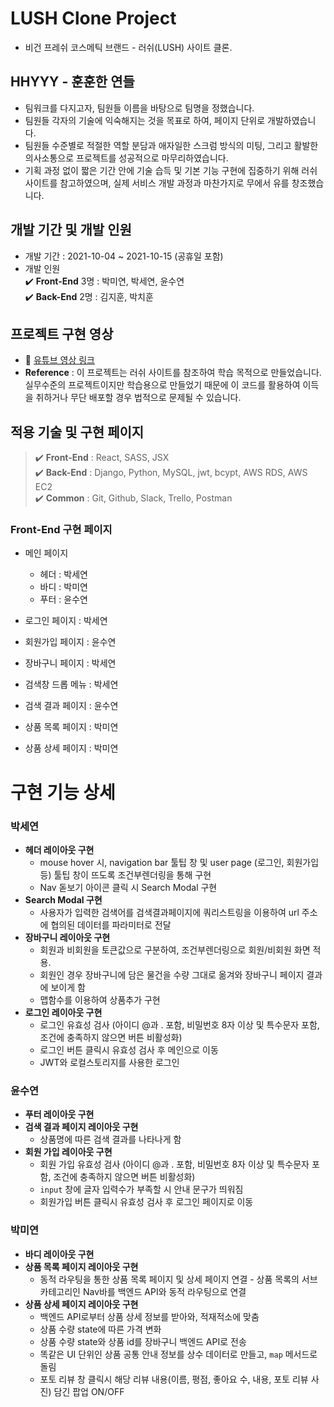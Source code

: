 # LUSH Clone Project

- 비건 프레쉬 코스메틱 브랜드 - 러쉬(LUSH) 사이트 클론.

## HHYYY - 훈훈한 연들
- 팀워크를 다지고자, 팀원들 이름을 바탕으로 팀명을 정했습니다.
- 팀원들 각자의 기술에 익숙해지는 것을 목표로 하여, 페이지 단위로 개발하였습니다.
- 팀원들 수준별로 적절한 역할 분담과 애자일한 스크럼 방식의 미팅, 그리고 활발한 의사소통으로 프로젝트를 성공적으로 마무리하였습니다.
- 기획 과정 없이 짧은 기간 안에 기술 습득 및 기본 기능 구현에 집중하기 위해 러쉬 사이트를 참고하였으며, 실제 서비스 개발 과정과 마찬가지로 무에서 유를 창조했습니다.


## 개발 기간 및 개발 인원
- 개발 기간 : 2021-10-04 ~ 2021-10-15 (공휴일 포함)
- 개발 인원<br />
   ✔️  **Front-End** 3명 : 박미연, 박세연, 윤수연<br />
   ✔️  **Back-End** 2명 : 김지훈, 박치훈<br />
   
## 프로젝트 구현 영상
- 📎 [유튜브 영상 링크](https://youtu.be/dZ92JHGZodI)
- **Reference** : 이 프로젝트는 러쉬 사이트를 참조하여 학습 목적으로 만들었습니다.
실무수준의 프로젝트이지만 학습용으로 만들었기 때문에 이 코드를 활용하여 이득을 취하거나 무단 배포할 경우 법적으로 문제될 수 있습니다.

## 적용 기술 및 구현 페이지
> ✔️ **Front-End** : React, SASS, JSX<br />
> ✔️ **Back-End** : Django, Python, MySQL, jwt, bcypt, AWS RDS, AWS EC2<br />
> ✔️ **Common** : Git, Github, Slack, Trello, Postman<br />

### Front-End 구현 페이지
- 메인 페이지
  - 헤더 : 박세연
  - 바디 : 박미연 
  - 푸터 : 윤수연

- 로그인 페이지 : 박세연
- 회원가입 페이지 : 윤수연
- 장바구니 페이지 : 박세연
- 검색창 드롭 메뉴 : 박세연
- 검색 결과 페이지 : 윤수연
- 상품 목록 페이지 : 박미연
- 상품 상세 페이지 : 박미연

# 구현 기능 상세

### 박세연
   - **헤더 레이아웃 구현**
     - mouse hover 시, navigation bar 툴팁 창 및 user page (로그인, 회원가입 등) 툴팁 창이 뜨도록 조건부렌더링을 통해 구현
     - Nav 돋보기 아이콘 클릭 시 Search Modal 구현
   - **Search Modal 구현**
      - 사용자가 입력한 검색어를 검색결과페이지에 쿼리스트링을 이용하여 url 주소에 협의된 데이터를 파라미터로 전달
   - **장바구니 레이아웃 구현**
      - 회원과 비회원을 토큰값으로 구분하여, 조건부렌더링으로 회원/비회원 화면 적용.
      - 회원인 경우 장바구니에 담은 물건을 수량 그대로 옮겨와 장바구니 페이지 결과에 보이게 함
      - 맵함수를 이용하여 상품추가 구현
   - **로그인 레이아웃 구현**
      - 로그인 유효성 검사 (아이디 @과 . 포함, 비밀번호 8자 이상 및 특수문자 포함, 조건에 충족하지 않으면 버튼 비활성화)
      - 로그인 버튼 클릭시 유효성 검사 후 메인으로 이동
      - JWT와 로컬스토리지를 사용한 로그인
   
### 윤수연
   - **푸터 레이아웃 구현**
   - **검색 결과 페이지 레이아웃 구현**
      - 상품명에 따른 검색 결과를 나타나게 함
   - **회원 가입 레이아웃 구현**
      - 회원 가입 유효성 검사 (아이디 @과 . 포함, 비밀번호 8자 이상 및 특수문자 포함, 조건에 충족하지 않으면 버튼 비활성화)
      - `input` 창에 글자 입력수가 부족할 시 안내 문구가 띄워짐
      - 회원가입 버튼 클릭시 유효성 검사 후 로그인 페이지로 이동

### 박미연
   - **바디 레이아웃 구현**
   - **상품 목록 페이지 레이아웃 구현**
      - 동적 라우팅을 통한 상품 목록 페이지 및 상세 페이지 연결
    - 상품 목록의 서브 카테고리인 Nav바를 백엔드 API와 동적 라우팅으로 연결
   - **상품 상세 페이지 레이아웃 구현**
      - 백엔드 API로부터 상품 상세 정보를 받아와, 적재적소에 맞춤
      - 상품 수량 state에 따른 가격 변화
      - 상품 수량 state와 상품 id를 장바구니 백엔드 API로 전송
      - 똑같은 UI 단위인 상품 공통 안내 정보를 상수 데이터로 만들고, `map` 메서드로 돌림
      - 포토 리뷰 창 클릭시 해당 리뷰 내용(이름, 평점, 좋아요 수, 내용, 포토 리뷰 사진) 담긴 팝업 ON/OFF

